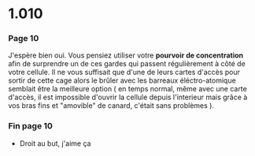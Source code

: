 # 1.010

### Page 10

J'espère bien oui. Vous pensiez utiliser votre **pourvoir de concentration** afin de surprendre un de ces gardes qui passent régulièrement à côté de votre cellule. Il ne vous suffisait que d'une de leurs cartes d'accès pour sortir de cette cage alors le brûler avec les barreaux éléctro-atomique semblait être la meilleure option \( en temps normal, même avec une carte d'accès, il est impossible d'ouvrir la cellule depuis l'interieur mais grâce à vos bras fins et "amovible" de canard, c'était sans problèmes \).

### Fin page 10

* Droit au but, j'aime ça 



